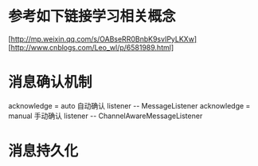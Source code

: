 # 参考如下链接学习相关概念
[http://mp.weixin.qq.com/s/OABseRR0BnbK9svIPyLKXw]
[http://www.cnblogs.com/Leo_wl/p/6581989.html]
# 消息确认机制
acknowledge = auto 自动确认
listener -- MessageListener
acknowledge = manual 手动确认
listener -- ChannelAwareMessageListener
# 消息持久化


